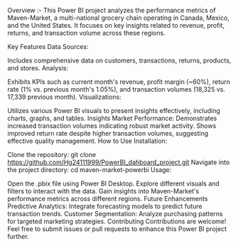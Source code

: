 Overview :-
This Power BI project analyzes the performance metrics of Maven-Market, a multi-national grocery chain operating in Canada, Mexico, and the United States. It focuses on key insights related to revenue, profit, returns, and transaction volume across these regions.

Key Features 
Data Sources:

Includes comprehensive data on customers, transactions, returns, products, and stores.
Analysis:

Exhibits KPIs such as current month's revenue, profit margin (~60%), return rate (1% vs. previous month's 1.05%), and transaction volumes (18,325 vs. 17,339 previous month).
Visualizations:

Utilizes various Power BI visuals to present insights effectively, including charts, graphs, and tables.
Insights
Market Performance:
Demonstrates increased transaction volumes indicating robust market activity.
Shows improved return rate despite higher transaction volumes, suggesting effective quality management.
How to Use
Installation:

Clone the repository: git clone https://github.com/Hg24111999/PowerBI_dahboard_project.git
Navigate into the project directory: cd maven-market-powerbi
Usage:

Open the .pbix file using Power BI Desktop.
Explore different visuals and filters to interact with the data.
Gain insights into Maven-Market's performance metrics across different regions.
Future Enhancements
Predictive Analytics:
Integrate forecasting models to predict future transaction trends.
Customer Segmentation:
Analyze purchasing patterns for targeted marketing strategies.
Contributing
Contributions are welcome! Feel free to submit issues or pull requests to enhance this Power BI project further.
